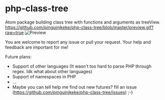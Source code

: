 # php-class-tree
Atom package building class tree with functions and arguments as treeView.
https://github.com/pinguinjkeke/php-class-tree/blob/master/preview.gif?raw=true
![Preview](https://raw.githubusercontent.com/mgrenier/remote-ftp/master/screenshot.png "PHP Class Tree preview")

You are welcome to report any issue or pull your request. Your help and feedback are important for me!

Future plans:
- Support of other languages (It wasn't too hard to parse PHP through regex. Idk what about other languages)
- Support of namespaces in PHP
- ...
- Maybe you can tell help me find out new futures? fill an issue (https://github.com/pinguinjkeke/php-class-tree/issues) ;-)
